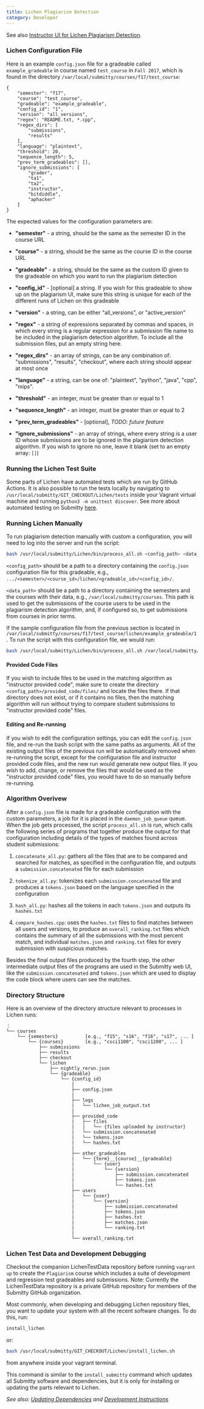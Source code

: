 ```yaml
---
title: Lichen Plagiarism Detection
category: Developer
---
```


See also [Instructor UI for Lichen Plagiarism Detection](/instructor/plagiarism).


### Lichen Configuration File

Here is an example `config.json` file for a gradeable called
`example_gradeable` in course named `test_course` in `Fall 2017`, which
is found in the directory
`/var/local/submitty/courses/f17/test_course`:

```
{
    "semester": "f17",
    "course": "test_course",
    "gradeable": "example_gradeable",
    "config_id": "1",
    "version": "all_versions",
    "regex": "README.txt, *.cpp",
    "regex_dirs": [
    	"submissions",
    	"results"
    ],
    "language": "plaintext",
    "threshold": 20,
    "sequence_length": 5,
    "prev_term_gradeables": [],
    "ignore_submissions": [
    	"grader",
    	"ta1",
    	"ta2",
        "instructor",
        "bitdiddle",
        "aphacker"
    ]
}
```


The expected values for the configuration parameters are:

* **"semester"** - a string, should be the same as the semester ID in
    the course URL

* **"course"** - a string, should be the same as the course ID in the
    course URL

* **"gradeable"** - a string, should be the same as the custom ID
    given to the gradeable on which you want to run the plagiarism
    detection

* **"config_id"** - [optional] a string. If you wish for this
    gradeable to show up on the plagiarism UI, make sure this string
    is unique for each of the different runs of Lichen on this
    gradeable

* **"version"** - a string, can be either "all_versions", or
    "active_version"

* **"regex"** - a string of expressions separated by commas and
    spaces, in which every string is a regular expression for a
    submission file name to be included in the plagiarism detection
    algorithm. To include all the submission files, put an empty
    string here.

* **"regex_dirs"** - an array of strings, can be any combination of:
    "submissions", "results", "checkout", where each string should
    appear at most once

* **"language"** - a string, can be one of: "plaintext", "python",
    "java", "cpp", "mips".

* **"threshold"** - an integer, must be greater than or equal to 1

* **"sequence_length"** - an integer, must be greater than or equal to 2

* **"prev_term_gradeables"** - [optional], _TODO: future feature_

* **"ignore_submissions"** - an array of strings, where every string
    is a user ID whose submissions are to be ignored in the plagiarism
    detection algorithm. If you wish to ignore no one, leave it blank
    (set to an empty array: `[]`)

### Running the Lichen Test Suite

Some parts of Lichen have automated tests which are run by GitHub Actions.
It is also possible to run the tests locally by navigating to `/usr/local/submitty/GIT_CHECKOUT/Lichen/tests`
inside your Vagrant virtual machine and running `python3 -m unittest discover`.
See more about automated testing on Submitty [here](/developer/testing).


### Running Lichen Manually

To run plagiarism detection manually with custom a configuration, you
will need to log into the server and run the script:

```bash
bash /usr/local/submitty/Lichen/bin/process_all.sh <config_path> <data_path>
```

`<config_path>` should be a path to a directory containing
the `config.json` configuration file for this gradeable, e.g.,
`.../<semester>/<course_id>/lichen/<gradeable_id>/<config_id>/`.

`<data_path>` should be a path to a directory containing the
semesters and the courses with their data, e.g.,
`/var/local/submitty/courses`.  This path is used to get
the submissions of the course users to be used in the plagiarism
detection algorithm, and, if configured so, to get submissions from
courses in prior terms.


If the sample configuration file from the previous section is located in
`/var/local/submitty/courses/f17/test_course/lichen/example_gradeable/1`. To
run the script with this configuration file, we would run:

```bash
bash /usr/local/submitty/Lichen/bin/process_all.sh /var/local/submitty/courses/f17/test_course/lichen/example_gradeable/1 /var/local/submitty/courses
```

#### Provided Code Files

If you wish to include files to be used in the matching algorithm as
"instructor provided code", make sure to create the directory
`<config_path>/provided_code/files/` and locate the files there.  If
that directory does not exist, or if it contains no files, then the
matching algorithm will run without trying to compare student
submissions to "instructor provided code" files.


#### Editing and Re-running

If you wish to edit the configuration settings, you can edit the
`config.json` file, and re-run the bash script with the same paths as
arguments.  All of the existing output files of the previous run will
be automatically removed when re-running the script, except for the
configuration file and instructor provided code files, and the new run
would generate new output files.  If you wish to add, change, or
remove the files that would be used as the "instructor provided code"
files, you would have to do so manually before re-running.


### Algorithm Overivew

After a `config.json` file is made for a gradeable configuration with
the custom parameters, a job for it is placed in the
`daemon_job_queue` queue. When the job gets processed, the script
`process_all.sh` is run, which calls the following series of programs
that together produce the output for that configuration including
details of the types of matches found across student submissions:

1. `concatenate_all.py`: gathers all the files that are to be compared
and searched for matches, as specified in the configuration file, and
outputs a `submission.concatenated` file for each submission

2. `tokenize_all.py`: tokenizes each `submission.concatenated` file
and produces a `tokens.json` based on the language specified in the
configuration

3. `hash_all.py`: hashes all the tokens in each `tokens.json` and
outputs its `hashes.txt`

4. `compare_hashes.cpp`: uses the `hashes.txt` files to find matches
between all users and versions, to produce an `overall_ranking.txt`
files which contains the summary of all the submissions with the most
percent match, and individual `matches.json` and `ranking.txt` files
for every submission with suspicious matches.

Besides the final output files produced by the fourth step, the other
intermediate output files of the programs are used in the Submitty web
UI, like the `submission.concatenated` and `tokens.json` which are
used to display the code block where users can see the matches.

### Directory Structure

Here is an overview of the directory structure relevant to processes
in Lichen runs:

```
⋮
└── courses
    └── {semesters}          [e.g., "f15", "s16", "f16", "s17", ... ]
        └── {courses}        [e.g., "csci1100", "csci1200", ... ]
            ├── submissions
            ├── results
            ├── checkout
            └── lichen
                ├── nightly_rerun.json
                └── {gradeable}
                    └── {config_id}
                        |
                        ├── config.json
                        |
                        ├── logs
                        |   └── lichen_job_output.txt
                        |
                        ├── provided_code
                        |   ├── files
                        |   |   └── {files uploaded by instructor}
                        |   └── submission.concatenated
                        |   └── tokens.json
                        |   └── hashes.txt
                        |
                        ├── other_gradeables
                        |	└── {term}__{course}__{gradeable}
                        |		└── {user}
                        |			└── {version}
                        |				├── submission.concatenated
                        |				├── tokens.json
                        |				└── hashes.txt
                        ├── users
                        |	└── {user}
                        |		└── {version}
                        |			├── submission.concatenated
                        |			├── tokens.json
                        |			├── hashes.txt
                        |			├── matches.json
                        |			└── ranking.txt
                        |
                        └── overall_ranking.txt
```            


### Lichen Test Data and Development Debugging

Checkout the companion LichenTestData repository before running
`vagrant up` to create the `Plagiarism` course which includes a suite
of development and regression test gradeables and submissions.  Note:
Currently the LichenTestData repository is a private GitHub repository
for members of the Submitty GitHub organization.

Most commonly, when developing and debugging Lichen repository files, you want to update your system with all the recent software changes. To do this, run:
```bash
install_lichen
```
or:
```bash
bash /usr/local/submitty/GIT_CHECKOUT/Lichen/install_lichen.sh
```
from anywhere inside your vagrant terminal.

This command is similar to the `install_submitty` command which updates all Submitty software and dependencies, but it is only for installing or updating the parts relevant to Lichen.

_See also: [Updating Dependencies](https://submitty.org/developer/updating_dependencies) and [Development Instructions](https://submitty.org/developer/development_instructions)_

